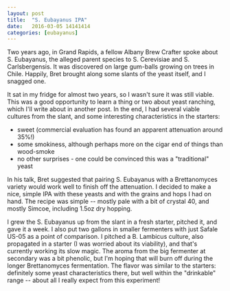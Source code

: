 ```yaml
---
layout: post
title:  "S. Eubayanus IPA"
date:   2016-03-05 14141414
categories: [eubayanus]
---
```


Two years ago, in Grand Rapids, a fellow Albany Brew Crafter spoke about S. Eubayanus, the alleged parent species to S. Cerevisiae and S. Carlsbergensis.
It was discovered on large gum-balls growing on trees in Chile.
Happily, Bret brought along some slants of the yeast itself, and I snagged one.

It sat in my fridge for almost two years, so I wasn't sure it was still viable.
This was a good opportunity to learn a thing or two about yeast ranching, which I'll write about in another post.
In the end, I had several viable cultures from the slant, and some interesting characteristics in the starters:

 * sweet (commercial evaluation has found an apparent attenuation around 35%!)
 * some smokiness, although perhaps more on the cigar end of things than wood-smoke
 * no other surprises - one could be convinced this was a "traditional" yeast

In his talk, Bret suggested that pairing S. Eubayanus with a Brettanomyces variety would work well to finish off the attenuation.
I decided to make a nice, simple IPA with these yeasts and with the grains and hops I had on hand.
The recipe was simple -- mostly pale with a bit of crystal 40, and mostly Simcoe, including 1.5oz dry hopping.

I grew the S. Eubayanus up from the slant in a fresh starter, pitched it, and gave it a week.
I also put two gallons in smaller fermenters with just Safale US-05 as a point of comparison.
I pitched a B. Lambicus culture, also propagated in a starter (I was worried about its viability), and that's currently working its slow magic.
The aroma from the big fermenter at secondary was a bit phenolic, but I'm hoping that will burn off during the longer Brettanomyces fermentation.
The flavor was similar to the starters: definitely some yeast characteristics there, but well within the "drinkable" range -- about all I really expect from this experiment!
